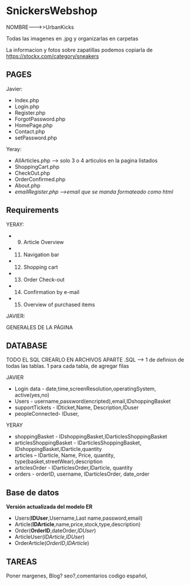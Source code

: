 # SnickersWebshop

NOMBRE--->>UrbanKicks

Todas las imagenes en .jpg y organizarlas en carpetas

La informacion y fotos sobre zapatillas podemos copiarla de https://stockx.com/category/sneakers

## PAGES

Javier:
- Index.php
- Login.php
- Register.php
- ForgotPassword.php
- HomePage.php
- Contact.php
- setPassword.php

Yeray:
- AllArticles.php --> solo 3 o 4 articulos en la pagina listados
- ShoppingCart.php
- CheckOut.php
- OrderConfirmed.php
- About.php
- *emailRegister.php -->email que se manda formateado como html* 

## Requirements

YERAY:

- 9. Article Overview
- 11. Navigation bar
- 12. Shopping cart
- 13. Order Check-out
- 14. Confirmation by e-mail
- 15. Overview of purchased items
 
JAVIER:


GENERALES DE LA PÁGINA



## DATABASE

TODO EL SQL CREARLO EN ARCHIVOS APARTE .SQL --> 1 de definion de todas las tablas. 1 para cada tabla, de agregar filas

JAVIER

- Login data - date,time,screenResolution,operatingSystem, active(yes,no)
- Users - username,password(encripted),email,IDshoppingBasket
- supportTickets - IDticket,Name, Description,IDuser
- peopleConnected- IDuser,

YERAY

- shoppingBasket - IDshoppingBasket,IDarticlesShoppingBasket
- articlesShoppingBasket - IDarticlesShoppingBasket, IDshoppingBasket,IDarticle,quantity
- articles – IDarticle, Name, Price, quantity, type(basket,streetWear),description 
- articlesOrder - IDarticlesOrder,IDarticle, quantity
- orders - orderID, username, IDarticlesOrder, date_order


## Base de datos


**Versión actualizada del modelo ER**
- Users(**IDUser**,Username,Last name,password,email)
- Article(**IDArticle**,name,price,stock,type,description)
- Order(**OrderID**,dateOrder,*IDUser*)
- ArticleUser(*IDArticle*,*IDUser*)
- OrderArticle(*OrderID*,*IDArticle*)



## TAREAS
Poner margenes, Blog? seo?,comentarios codigo español,
